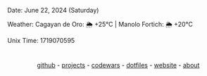 Date: June 22, 2024 (Saturday)

Weather: Cagayan de Oro: 🌦   +25°C | Manolo Fortich: 🌦   +20°C

Unix Time: 1719070595

#

<div align="center">
    <p>
        <a href="https://github.com/egargo">github</a> -
        <a href="https://github.com/egargo?tab=repositories">projects</a> -
        <a href="https://www.codewars.com/users/egargo">codewars</a> -
        <a href="https://github.com/egargo/dotfiles">dotfiles</a> -
        <a href="https://egargo.xyz">website</a> -
        <a href="about.md">about</a>
    </p>
</div>
